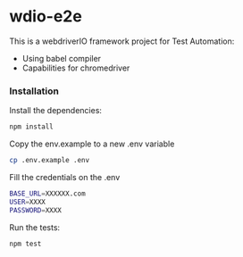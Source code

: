 # wdio-e2e
This is a webdriverIO framework project for Test Automation: 
* Using babel compiler 
* Capabilities for chromedriver 

### Installation
Install the dependencies: 
```sh 
npm install
```
Copy the env.example to a new .env variable 
```sh 
cp .env.example .env
```
Fill the credentials on the .env
```sh 
BASE_URL=XXXXXX.com
USER=XXXX
PASSWORD=XXXX
```
Run the tests: 
```sh 
npm test
```
